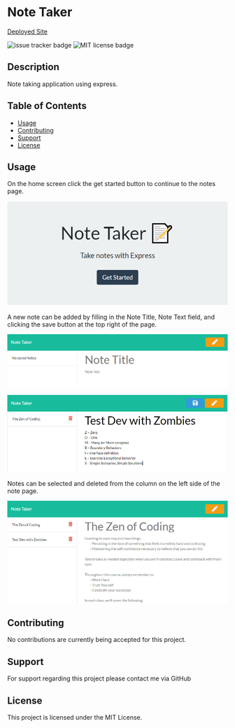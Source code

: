 # Note Taker

[Deployed Site](https://mynotewriter.herokuapp.com/)

![issue tracker badge](https://img.shields.io/github/issues/JonesElliott/Note-Taker?style=plastic) ![MIT license badge](https://img.shields.io/badge/License-MIT-green)

## Description

Note taking application using express.

## Table of Contents

* [Usage](#usage)
* [Contributing](#contributing)
* [Support](#support)
* [License](#license)

## Usage

On the home screen click the get started button to continue to the notes page.

![get started button example](./documentation/assets/home-example.PNG)

A new note can be added by filling in the Note Title, Note Text field, and clicking the save button at the top right of the page.

![empty note page](./documentation/assets/note-empty-example.PNG)

![note page example](./documentation/assets/note-1-example.PNG)

Notes can be selected and deleted from the column on the left side of the note page.

![note page example](./documentation/assets/note-2-example.PNG)

## Contributing

No contributions are currently being accepted for this project.

## Support

For support regarding this project please contact me via GitHub

## License

This project is licensed under the MIT License.
